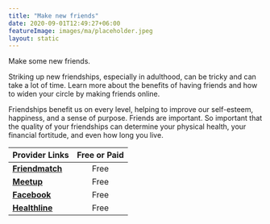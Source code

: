 ```yaml
---
title: "Make new friends"
date: 2020-09-01T12:49:27+06:00
featureImage: images/ma/placeholder.jpeg
layout: static
---
```


Make some new friends.

Striking up new friendships, especially in adulthood, can be tricky and can take a lot of time. Learn more about the benefits of having friends and how to widen your circle by making friends online.

Friendships benefit us on every level, helping to improve our self-esteem, happiness, and a sense of purpose. Friends are important. So important that the quality of your friendships can determine your physical health, your financial fortitude, and even how long you live.

| Provider Links      | Free or Paid  |  
| :-----------          | :--------------:      |  
| [**Friendmatch**](https://www.friendmatch.com/) | Free | 
| [**Meetup**](https://www.meetup.com/) | Free | 
| [**Facebook**](https://www.facebook.com) | Free | 
| [**Healthline**](https://www.healthline.com/health/benefits-of-friendship#reduced-loneliness) | Free | 
  

<br/><br/>






